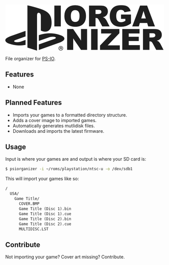![](logo.png)

File organizer for [PS-IO](https://ps-io.com/).

## Features

* None

## Planned Features

* Imports your games to a formatted directory structure.
* Adds a cover image to imported games.
* Automatically generates mutlidisk files.
* Downloads and imports the latest firmware.

## Usage

Input is where your games are and output is where your SD card is:

```sh
$ psiorganizer -i ~/roms/playstation/ntsc-u -o /dev/sdb1
```

This will import your games like so:

```
/
  USA/
    Game Title/
      COVER.BMP   
      Game Title (Disc 1).bin
      Game Title (Disc 1).cue
      Game Title (Disc 2).bin
      Game Title (Disc 2).cue
      MULTIDISC.LST
```

## Contribute

Not importing your game? Cover art missing? Contribute.